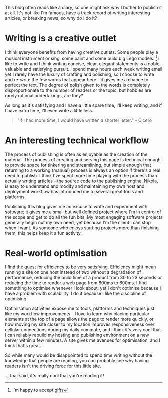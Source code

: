 <!--
.. title: Creative outlets
.. slug: creative-outlets
.. date: 2013/09/03 18:05:00
.. spellcheck_exceptions: scalability,blog,workflow
.. tags: Technology
.. link:
.. description:
-->


This blog often reads like a diary, so one might ask why I bother to publish it at all. It's not like I'm famous, have a track record of writing interesting articles, or breaking news, so why do I do it?

Writing is a creative outlet
============================

I think everyone benefits from having creative outlets. Some people play a musical instrument or sing, some paint and some build big Lego models. [^1] I like to write and I think writing concise, clear, elegant statements is a noble, valuable and satisfying pursuit. I spend many hours each week writing email yet I rarely have the luxury of crafting and polishing, so I choose to write and re-write the few words that appear here - it gives me a chance to perfect the text. The degree of polish given to the words is completely disproportionate to the number of readers or the topic, but hobbies are rarely rational undertakings, are they?

As long as it's satisfying and I have a little spare time, I'll keep writing, and if I have extra time, I'll even write a little less.

> "If I had more time, I would have written a shorter letter." - Cicero

An interesting technical workflow
=================================

The process of publishing is often as enjoyable as the creation of the material. The process of creating and serving this page is technical enough to provide space for tinkering and streamlining, but simple enough that returning to a working (manual) process is always an option if there's a real need to publish. I think I've spent more time playing with the process than actually writing articles - the source code to the publishing engine, [Nikola](http://getnikola.com), is easy to understand and modify and maintaining my own host and deployment workflow has introduced me to several great tools and platforms.

Publishing this blog gives me an excuse to write and experiment with software; it gives me a small but well defined project where I'm in control of the scope and get to do all the fun bits. My most engaging software projects generally begin out my own need, yet because I'm the client I can stop when I want. As someone who enjoys starting projects more than finishing them, this helps keep it a fun activity.

Real-world optimisation
=======================

I find the quest for efficiency to be very satisfying. Efficiency might mean running a site on one host instead of two without a degradation of performance, reducing the build time of a product from 30 to 23 seconds or reducing the time to render a web page from 800ms to 600ms. I find something to optimise whenever I look about, yet I don't optimise because I have a problem with scalability, I do it because I like the discipline of optimising.

Optimisation activities expose me to tools, platforms and techniques just like my workflow improvements - I love to learn why placing particular elements at the top of a page allows the page to render more quickly, or how moving my site closer to my location improves responsiveness over cellular connections during my daily commute, and I think it's very cool that I can reliably rebuild my hosting and publishing environment on a new server within a few minutes. A site gives me avenues for optimisation, and I think that's great.

So while many would be disappointed to spend time writing without the knowledge that people are reading, you can probably see why having readers isn't the driving force for this little site.

... that said, it's really cool that you're reading it!

[^1]: I'm happy to accept [gifts](http://shop.lego.com/en-US/Studio-21050)

